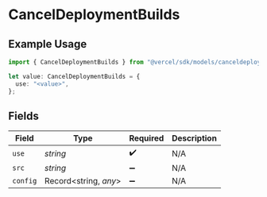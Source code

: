 # CancelDeploymentBuilds

## Example Usage

```typescript
import { CancelDeploymentBuilds } from "@vercel/sdk/models/canceldeploymentop.js";

let value: CancelDeploymentBuilds = {
  use: "<value>",
};
```

## Fields

| Field                 | Type                  | Required              | Description           |
| --------------------- | --------------------- | --------------------- | --------------------- |
| `use`                 | *string*              | :heavy_check_mark:    | N/A                   |
| `src`                 | *string*              | :heavy_minus_sign:    | N/A                   |
| `config`              | Record<string, *any*> | :heavy_minus_sign:    | N/A                   |